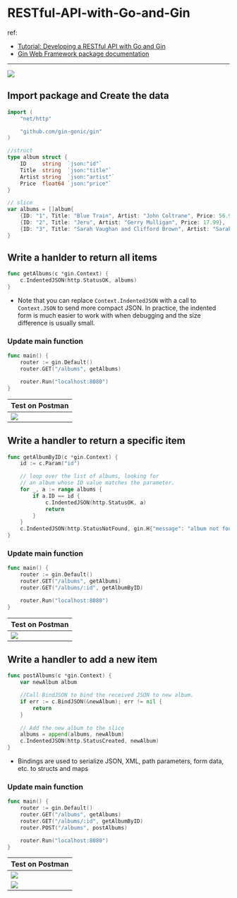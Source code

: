 # RESTful-API-with-Go-and-Gin

ref: 
- [Tutorial: Developing a RESTful API with Go and Gin](https://go.dev/doc/tutorial/web-service-gin)
- [Gin Web Framework package documentation](https://pkg.go.dev/github.com/gin-gonic/gin) 
 
---
![](https://i.imgur.com/YfZuPsq.png)


## Import package and Create the data
```go
import (
	"net/http"

	"github.com/gin-gonic/gin"
)

//struct
type album struct {
	ID     string  `json:"id"`
	Title  string  `json:"title"`
	Artist string  `json:"artist"`
	Price  float64 `json:"price"`
}

// slice
var albums = []album{
	{ID: "1", Title: "Blue Train", Artist: "John Coltrane", Price: 56.99},
	{ID: "2", Title: "Jeru", Artist: "Gerry Mulligan", Price: 17.99},
	{ID: "3", Title: "Sarah Vaughan and Clifford Brown", Artist: "Sarah Vaughan", Price: 39.99},
}
```

## Write a hanlder to return all items

```go
func getAlbums(c *gin.Context) {
	c.IndentedJSON(http.StatusOK, albums)
}
```

- Note that you can replace `Context.IndentedJSON` with a call to `Context.JSON` to send more compact JSON. In practice, the indented form is much easier to work with when debugging and the size difference is usually small.


### Update main function
```go
func main() {
    router := gin.Default()
    router.GET("/albums", getAlbums)

    router.Run("localhost:8080")
}
```

|Test on Postman|
|-|
|![](https://i.imgur.com/8I6TivF.png)|



## Write a handler to return a specific item
```go
func getAlbumByID(c *gin.Context) {
	id := c.Param("id")

	// loop over the list of albums, looking for
	// an album whose ID value matches the parameter.
	for _, a := range albums {
		if a.ID == id {
			c.IndentedJSON(http.StatusOK, a)
			return
		}
	}
	c.IndentedJSON(http.StatusNotFound, gin.H{"message": "album not found"})
}
```

### Update main function
```go
func main() {
	router := gin.Default()
	router.GET("/albums", getAlbums)
	router.GET("/albums/:id", getAlbumByID)

	router.Run("localhost:8080")
}
```

|Test on Postman|
|-|
|![](https://i.imgur.com/fcPiANW.png)|

## Write a handler to add a new item
```go
func postAlbums(c *gin.Context) {
	var newAlbum album

	//Call BindJSON to bind the received JSON to new album.
	if err := c.BindJSON(&newAlbum); err != nil {
		return
	}
	
	// Add the new album to the slice
	albums = append(albums, newAlbum)
	c.IndentedJSON(http.StatusCreated, newAlbum)
}
```
- Bindings are used to serialize JSON, XML, path parameters, form data, etc. to structs and maps

### Update main function
```go
func main() {
	router := gin.Default()
	router.GET("/albums", getAlbums)
	router.GET("/albums/:id", getAlbumByID)
	router.POST("/albums", postAlbums)

	router.Run("localhost:8080")
}
```

|Test on Postman|
|-|
|![](https://i.imgur.com/nVMVvae.png)|
|![](https://i.imgur.com/T5qAtr2.png)|
